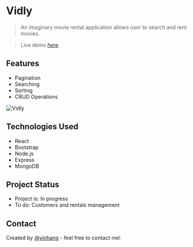 # Vidly

> An imaginary movie rental application allows user to search and rent movies.

> Live demo [_here_](https://vidly-9669.netlify.app/).

## Features
- Pagination
- Searching
- Sorting
- CRUD Operations

![Vidly](https://i.im.ge/2021/07/06/Fomjh.png)

## Technologies Used
- React
- Bootstrap
- Node.js
- Express
- MongoDB



## Project Status
- Project is: In progress
- To do: Customers and rentals management

## Contact

Created by [@yinhang](https://yinhang.netlify.app/) - feel free to contact me!
